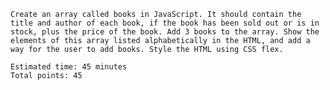     Create an array called books in JavaScript. It should contain the title and author of each book, if the book has been sold out or is in stock, plus the price of the book. Add 3 books to the array. Show the elements of this array listed alphabetically in the HTML, and add a way for the user to add books. Style the HTML using CSS flex.

    Estimated time: 45 minutes
    Total points: 45
